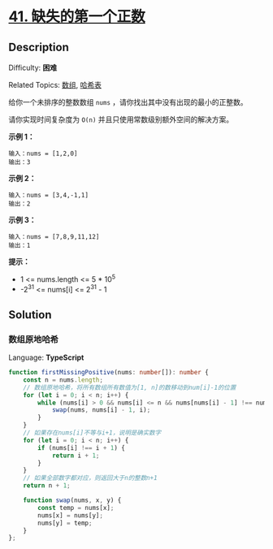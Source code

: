 # [41\. 缺失的第一个正数](https://leetcode.cn/problems/first-missing-positive/)

## Description

Difficulty: **困难**  

Related Topics: [数组](https://leetcode.cn/tag/array/), [哈希表](https://leetcode.cn/tag/hash-table/)

给你一个未排序的整数数组 `nums` ，请你找出其中没有出现的最小的正整数。

请你实现时间复杂度为 `O(n)` 并且只使用常数级别额外空间的解决方案。

**示例 1：**

```
输入：nums = [1,2,0]
输出：3
```

**示例 2：**

```
输入：nums = [3,4,-1,1]
输出：2
```

**示例 3：**

```
输入：nums = [7,8,9,11,12]
输出：1
```

**提示：**

* 1 <= nums.length <= 5 * 10<sup>5</sup>
* -2<sup>31</sup> <= nums[i] <= 2<sup>31</sup> - 1

## Solution

### 数组原地哈希

Language: **TypeScript**

```typescript
function firstMissingPositive(nums: number[]): number {
    const n = nums.length;
    // 数组原地哈希，将所有数组所有数值为[1, n]的数移动到num[i]-1的位置
    for (let i = 0; i < n; i++) {
        while (nums[i] > 0 && nums[i] <= n && nums[nums[i] - 1] !== nums[i]) {
            swap(nums, nums[i] - 1, i);
        }
    }
    // 如果存在nums[i]不等与i+1，说明是确实数字
    for (let i = 0; i < n; i++) {
        if (nums[i] !== i + 1) {
            return i + 1;
        }
    }
    // 如果全部数字都对应，则返回大于n的整数n+1
    return n + 1;

    function swap(nums, x, y) {
        const temp = nums[x];
        nums[x] = nums[y];
        nums[y] = temp;
    }
};
```
